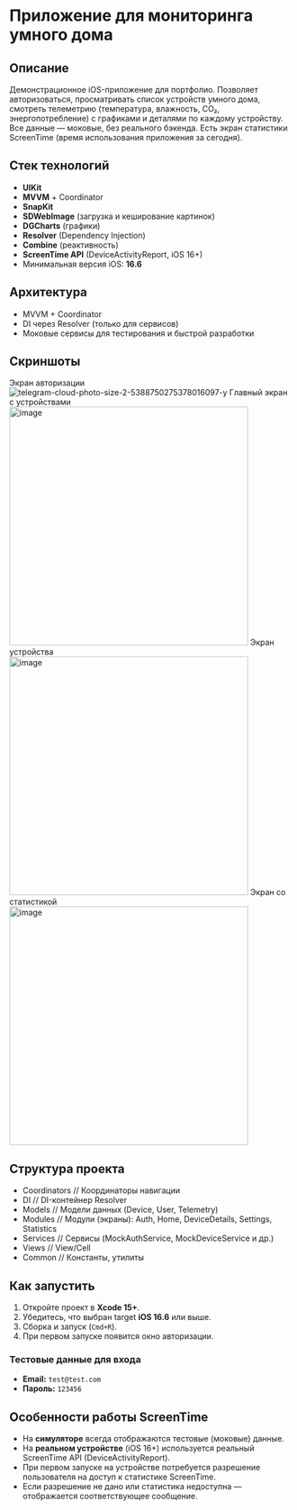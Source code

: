 # Приложение для мониторинга умного дома

## Описание

Демонстрационное iOS-приложение для портфолио. Позволяет авторизоваться, просматривать список устройств умного дома, смотреть телеметрию (температура, влажность, CO₂, энергопотребление) с графиками и деталями по каждому устройству. Все данные — моковые, без реального бэкенда. Есть экран статистики ScreenTime (время использования приложения за сегодня).

## Стек технологий
- **UIKit**
- **MVVM** + Coordinator
- **SnapKit**
- **SDWebImage** (загрузка и кеширование картинок)
- **DGCharts** (графики)
- **Resolver** (Dependency Injection)
- **Combine** (реактивность)
- **ScreenTime API** (DeviceActivityReport, iOS 16+)
- Минимальная версия iOS: **16.6**

## Архитектура
- MVVM + Coordinator
- DI через Resolver (только для сервисов)
- Моковые сервисы для тестирования и быстрой разработки

## Скриншоты
Экран авторизации
![telegram-cloud-photo-size-2-5388750275378016097-y](https://github.com/user-attachments/assets/d0130716-7618-45c9-9207-188507567fb7)
Главный экран с устройствами
<img width="424" alt="image" src="https://github.com/user-attachments/assets/39592fa3-259c-4628-a1a1-896ff13c5cbb" />
Экран устройства
<img width="424" alt="image" src="https://github.com/user-attachments/assets/dfe7b1d9-2ded-4f36-9ec7-e4b1ef8bf07b" />
Экран со статистикой
<img width="424" alt="image" src="https://github.com/user-attachments/assets/2ff8f526-e5d5-46e5-8b0a-3a0f566c3f10" />


## Структура проекта

- Coordinators         // Координаторы навигации
- DI                   // DI-контейнер Resolver
- Models               // Модели данных (Device, User, Telemetry)
- Modules              // Модули (экраны): Auth, Home, DeviceDetails, Settings, Statistics
- Services             // Сервисы (MockAuthService, MockDeviceService и др.)
- Views                // View/Cell
- Common               // Константы, утилиты

## Как запустить
1. Откройте проект в **Xcode 15+**.
2. Убедитесь, что выбран target **iOS 16.6** или выше.
3. Сборка и запуск (`Cmd+R`).
4. При первом запуске появится окно авторизации.

### Тестовые данные для входа
- **Email:** `test@test.com`
- **Пароль:** `123456`

## Особенности работы ScreenTime
- На **симуляторе** всегда отображаются тестовые (моковые) данные.
- На **реальном устройстве** (iOS 16+) используется реальный ScreenTime API (DeviceActivityReport).
- При первом запуске на устройстве потребуется разрешение пользователя на доступ к статистике ScreenTime.
- Если разрешение не дано или статистика недоступна — отображается соответствующее сообщение.


